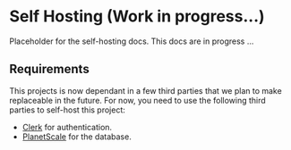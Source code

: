 # Self Hosting (Work in progress...)

Placeholder for the self-hosting docs. This docs are in progress ...

## Requirements

This projects is now dependant in a few third parties that we plan to make replaceable in the future. For now, you need to use the following third parties to self-host this project:

- [Clerk](https://clerk.dev) for authentication.
- [PlanetScale](https://planetscale.com) for the database.

